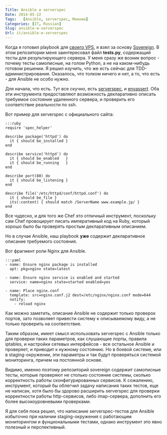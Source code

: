 ```yaml
---
Title: Ansible и serverspec
Date: 2014-05-22
Tags:   [Ansible, serverspec, Мнение]
Categories: [IT, Russian]
Slug: ansible-и-serverspec
Url: it/ansible-и-serverspec
---
```


Когда я готовил playbook для [своего VPS](/it/Личный-vps), я взял за основу
[Sovereign](https://github.com/al3x/sovereign). В этом репозитории меня
заинтересовал файл **tests.py**, содержащий тесты для результирующего сервера.
У меня сразу же возник вопрос - почему тесты самописные, на голом Python, а
не на каком-нибудь готовом решении. Я решил изучить, что же есть сейчас для
TDD-администрирования. Оказалось, что толком ничего и нет, а то, что
есть - для Ansible не особо нужно.

Для начала, что есть. Тут все скучно, есть [serverspec](http://serverspec.org/),
и [envassert](https://pypi.python.org/pypi/envassert). Оба эти инструмента
предоставляют возможность декларативно описать требуемое состояние удаленного
сервера, и проверить его соответствие реальности по ssh.

Вот пример для serverspec с официального сайта:

    :::ruby
    require 'spec_helper'

    describe package('httpd') do
      it { should be_installed }
    end

    describe service('httpd') do
      it { should be_enabled   }
      it { should be_running   }
    end

    describe port(80) do
      it { should be_listening }
    end

    describe file('/etc/httpd/conf/httpd.conf') do
      it { should be_file }
      its(:content) { should match /ServerName www.example.jp/ }
    end

Все чудесно, и для того же Chef это отличный инструмент, поскольку
сам Chef провоцирует писать императивный код на Ruby, который хорошо было бы
проверять простым декларативным описанием.

Но в случае Ansible, наш playbook **уже** содержит декларативное описание
требуемого состояния.

Вот фрагмент роли Nginx для Ansible.

    :::yaml
    - name: Ensure nginx package is installed
      apt: pkg=nginx state=latest

    - name: Ensure nginx service is enabled and started
      service: name=nginx state=started enabled=yes

    - name: Place nginx.conf
      template: src=nginx.conf.j2 dest=/etc/nginx/nginx.conf mode=644
      notify:
        - reload nginx

Как можно заметить, описание Ansible не содержит только проверок портов, зато
позволяет привести систему к описываемому виду, а не только проверить на соответствие.

Таким образом, имеет смысл использовать serverspec с Ansible только для проверки
таких параметров, как слушающие порты, правила iptables, и настройки сетевых
интерфейсов - все остальное Ansible и проверяет, и приводит к нужному состоянию.
Но в боевой системе, или в staging-окружении, эти параметры и так будут проверяться
системой мониторинга, причем на постоянной основе.

Видимо, именно поэтому репозиторий sovereign содержит самописные тесты, которые
проверяют не столько состояние системы, сколько корректность работы
сконфигурированных сервисов. К сожалению, инструмент, который бы облегчил задачу
написания таких тестов, еще не написан, хотя было бы здорово расширить serverspec
для проверки корректности работы http-сервисов, либо imap-сервера, дополнить его
более высокоуровневыми проверками.

Я для себя пока решил, что написание serverspec-тестов для Ansible избыточно
при наличии staging-окружения с работающим мониторингом и фунциональными тестами,
однако инструмент это явно полезный и перспективный.
